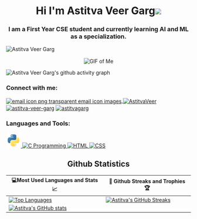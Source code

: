 <h1 align="center">Hi I'm Astitva Veer Garg<img src="https://raw.githubusercontent.com/aemmadi/aemmadi/master/wave.gif" width="30px"></h1>
<h3 align="center">I am a First Year CSE student and currently learning AI and ML as a specialization.</h3>
<p align="left"> <img src="https://komarev.com/ghpvc/?username=astitvaveergarg&label=Profile%20views&color=0e75b6&style=flat" alt="Astitva Veer Garg"/> </p>
<p align="center"> 
<img align="center" alt="GIF of Me" src="https://raw.githubusercontent.com/abhisheknaiidu/abhisheknaiidu/master/code.gif" width="650px"/>
</p>

  ![Astitva Veer Garg's github activity graph](https://activity-graph.herokuapp.com/graph?username=astitvaveergarg&theme=react-dark)




<h3 align="left">Connect with me:</h3>
<p align="left">
<a href="mailto:astitvaveer10@gmail.com?'Reching out to you'='Hi, I want to enquire about...'" rel="noopener" target="_blank"><img align="center" src="https://www.freepnglogos.com/uploads/email-png/email-logo-communications-brands-and-logotypes-gmail-14.png" alt="email icon png transparent email icon images" height="40" width="40" /></fa>

</a>
  <a href="https://twitter.com/AstitvaVeer" target="blank"
    ><img
      align="center"
      src="https://raw.githubusercontent.com/rahuldkjain/github-profile-readme-generator/master/src/images/icons/Social/twitter.svg"
      alt="AstitvaVeer"
      height="30"
      width="40"
  /></a>
  <a href="https://www.linkedin.com/in/astitva-veer-garg/" target="blank"
    ><img
      align="center"
      src="https://raw.githubusercontent.com/rahuldkjain/github-profile-readme-generator/master/src/images/icons/Social/linked-in-alt.svg"
      alt="astitva-veer-garg"
      height="30"
      width="40"
  /></a>
  <a href="https://instagram.com/astitvagarg" target="blank"
    ><img
      align="center"
      src="https://raw.githubusercontent.com/rahuldkjain/github-profile-readme-generator/master/src/images/icons/Social/instagram.svg"
      alt="astitvagarg"
      height="30"
      width="40"
  /></a>
</p>
<h3 align="left">Languages and Tools:</h3>
    <a href="https://www.python.org" target="_blank">
    <img
      src="https://raw.githubusercontent.com/devicons/devicon/master/icons/python/python-original.svg"
      alt="python"
      width="40"
      height="40"
    />
  </a>
  <a href="https://www.cprogramming.com/" target="_blank">
    <img
      src="https://www.britefish.net/wp-content/uploads/2019/07/logo-c-1.png"
      alt="C Programming"
      width="40"
      height="40"
    />
  </a>
   <a href="https://html.com/" target="_blank">
    <img
      src="https://www.freepnglogos.com/uploads/html5-logo-png/html5-logo-html-logo-0.png"
      alt="HTML"
      width="40"
      height="40"
    />
  </a>
  <a href="https://developer.mozilla.org/en-US/docs/Web/CSS" target="_blank">
    <img
      src="https://cdn.iconscout.com/icon/free/png-256/css3-9-1175237.png"
      alt="CSS"
      width="40"
      height="40"
    />
  </a>


<h2 align="center">Github Statistics </h2>

|💻Most Used Languages and Stats 📈|🎯 Github Streaks and Trophies 🏆|
|-----------------------------------|----------------------------------|
|[![Top Languages](https://github-readme-stats.vercel.app/api/top-langs/?username=astitvaveergarg&show_icons=true&theme=midnight-purple&layout=compact&hide_title=true)](https://github.com/astitvaveergarg)|[![Astitva's GitHub Streaks](https://github-readme-streak-stats.herokuapp.com/?user=astitvaveergarg&theme=midnight-purple&hide_border=true)](https://github.com/astitvaveergarg)
|[![Astitva's GitHub stats](https://github-readme-stats.vercel.app/api?username=astitvaveergarg&show_icons=true&theme=midnight-purple&hide_title=true)](https://github.com/astitvaveergarg)|
</p>
</p>
